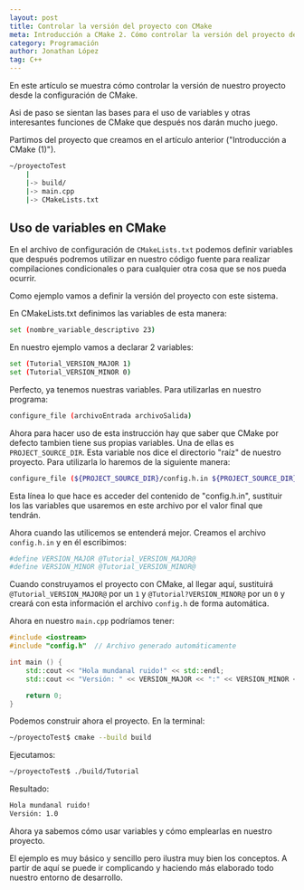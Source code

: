 ```yaml
---
layout: post
title: Controlar la versión del proyecto con CMake
meta: Introducción a CMake 2. Cómo controlar la versión del proyecto desde la configuración de CMake
category: Programación
author: Jonathan López
tag: C++
---
```


En este artículo se muestra cómo controlar la versión de nuestro proyecto desde la configuración de CMake. 

Asi de paso se sientan las bases para el uso de variables y otras interesantes funciones de CMake que después nos darán mucho juego.

Partimos del proyecto que creamos en el artículo anterior ("Introducción a CMake (1)").


~~~ bash
~/proyectoTest
    |
    |-> build/
    |-> main.cpp
    |-> CMakeLists.txt
~~~
    
## Uso de variables en CMake

En el archivo de configuración de `CMakeLists.txt` podemos definir variables que después podremos utilizar en nuestro código fuente para realizar compilaciones condicionales o para cualquier otra cosa que se nos pueda ocurrir.

Como ejemplo vamos a definir la versión del proyecto con este sistema.

En CMakeLists.txt definimos las variables de esta manera:

~~~ bash
set (nombre_variable_descriptivo 23)
~~~

En nuestro ejemplo vamos a declarar 2 variables:

~~~ bash
set (Tutorial_VERSION_MAJOR 1)
set (Tutorial_VERSION_MINOR 0)
~~~

Perfecto, ya tenemos nuestras variables. Para utilizarlas en nuestro programa:

~~~ bash
configure_file (archivoEntrada archivoSalida)
~~~

Ahora para hacer uso de esta instrucción hay que saber que CMake por defecto tambien tiene sus propias variables. Una de ellas es `PROJECT_SOURCE_DIR`. Esta variable nos dice el directorio "raíz" de nuestro proyecto. Para utilizarla lo haremos de la siguiente manera:

~~~ bash
configure_file (${PROJECT_SOURCE_DIR}/config.h.in ${PROJECT_SOURCE_DIR}/config.h)
~~~

Esta línea lo que hace es acceder del contenido de "config.h.in", sustituir los las variables que usaremos en este archivo por el valor final que tendrán.

Ahora cuando las utilicemos se entenderá mejor. Creamos el archivo `config.h.in` y en él escribimos:

~~~ bash
#define VERSION_MAJOR @Tutorial_VERSION_MAJOR@
#define VERSION_MINOR @Tutorial_VERSION_MINOR@
~~~

Cuando construyamos el proyecto con CMake, al llegar aquí, sustituirá `@Tutorial_VERSION_MAJOR@` por un `1` y `@Tutorial?VERSION_MINOR@` por un `0` y creará con esta información el archivo `config.h` de forma automática.

Ahora en nuestro `main.cpp` podríamos tener:

~~~ cpp
#include <iostream>
#include "config.h"  // Archivo generado automáticamente

int main () {
    std::cout << "Hola mundanal ruido!" << std::endl;
    std::cout << "Versión: " << VERSION_MAJOR << ":" << VERSION_MINOR << std::endl;

    return 0;
}
~~~

Podemos construir ahora el proyecto. En la terminal:

~~~ bash
~/proyectoTest$ cmake --build build
~~~

Ejecutamos:

~~~ bash
~/proyectoTest$ ./build/Tutorial
~~~

Resultado:

~~~ bash
Hola mundanal ruido!
Versión: 1.0
~~~

Ahora ya sabemos cómo usar variables y cómo emplearlas en nuestro proyecto.

El ejemplo es muy básico y sencillo pero ilustra muy bien los conceptos. A partir de aquí se puede ir complicando y haciendo más elaborado todo nuestro entorno de desarrollo.

